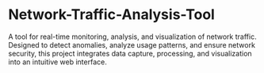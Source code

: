 # Network-Traffic-Analysis-Tool
A tool for real-time monitoring, analysis, and visualization of network traffic. Designed to detect anomalies, analyze usage patterns, and ensure network security, this project integrates data capture, processing, and visualization into an intuitive web interface.
